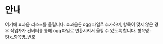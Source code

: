 # 안내
여기에 효과음 리소스를 올립니다.
효과음은 ogg 파일로 추가하며, 항목이 맞지 않은 경우 
작업자가 컨버터를 통해 ogg 파일로 변환시켜서 올릴 수 있도록 합니다.
항목명 : Sfx_항목명_번호
